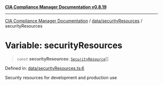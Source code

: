 [**CIA Compliance Manager Documentation v0.8.19**](../../../README.md)

***

[CIA Compliance Manager Documentation](../../../modules.md) / [data/securityResources](../README.md) / securityResources

# Variable: securityResources

> `const` **securityResources**: [`SecurityResource`](../../../services/interfaces/SecurityResource.md)[]

Defined in: [data/securityResources.ts:6](https://github.com/Hack23/cia-compliance-manager/blob/8a17389ebf0d2a027875b835eec814811b99abcc/src/data/securityResources.ts#L6)

Security resources for development and production use
